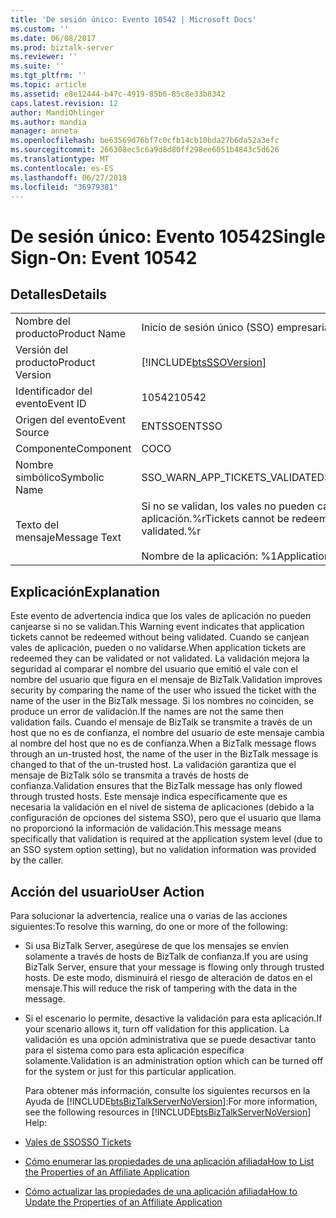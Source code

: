 ```yaml
---
title: 'De sesión único: Evento 10542 | Microsoft Docs'
ms.custom: ''
ms.date: 06/08/2017
ms.prod: biztalk-server
ms.reviewer: ''
ms.suite: ''
ms.tgt_pltfrm: ''
ms.topic: article
ms.assetid: e8e12444-b47c-4919-85b6-85c8e33b8342
caps.latest.revision: 12
author: MandiOhlinger
ms.author: mandia
manager: anneta
ms.openlocfilehash: be63569d76bf7c0cfb14cb10bda27b6da52a3efc
ms.sourcegitcommit: 266308ec5c6a9d8d80ff298ee6051b4843c5d626
ms.translationtype: MT
ms.contentlocale: es-ES
ms.lasthandoff: 06/27/2018
ms.locfileid: "36979381"
---
```

# <a name="single-sign-on-event-10542"></a><span data-ttu-id="12017-102">De sesión único: Evento 10542</span><span class="sxs-lookup"><span data-stu-id="12017-102">Single Sign-On: Event 10542</span></span>
## <a name="details"></a><span data-ttu-id="12017-103">Detalles</span><span class="sxs-lookup"><span data-stu-id="12017-103">Details</span></span>  

|                 |                                                                                                             |
|-----------------|-------------------------------------------------------------------------------------------------------------|
|  <span data-ttu-id="12017-104">Nombre del producto</span><span class="sxs-lookup"><span data-stu-id="12017-104">Product Name</span></span>   |                                          <span data-ttu-id="12017-105">Inicio de sesión único (SSO) empresarial</span><span class="sxs-lookup"><span data-stu-id="12017-105">Enterprise Single Sign-On</span></span>                                          |
| <span data-ttu-id="12017-106">Versión del producto</span><span class="sxs-lookup"><span data-stu-id="12017-106">Product Version</span></span> |                         [!INCLUDE[btsSSOVersion](../includes/btsssoversion-md.md)]                          |
|    <span data-ttu-id="12017-107">Identificador del evento</span><span class="sxs-lookup"><span data-stu-id="12017-107">Event ID</span></span>     |                                                    <span data-ttu-id="12017-108">10542</span><span class="sxs-lookup"><span data-stu-id="12017-108">10542</span></span>                                                    |
|  <span data-ttu-id="12017-109">Origen del evento</span><span class="sxs-lookup"><span data-stu-id="12017-109">Event Source</span></span>   |                                                   <span data-ttu-id="12017-110">ENTSSO</span><span class="sxs-lookup"><span data-stu-id="12017-110">ENTSSO</span></span>                                                    |
|    <span data-ttu-id="12017-111">Componente</span><span class="sxs-lookup"><span data-stu-id="12017-111">Component</span></span>    |                                                     <span data-ttu-id="12017-112">CO</span><span class="sxs-lookup"><span data-stu-id="12017-112">CO</span></span>                                                      |
|  <span data-ttu-id="12017-113">Nombre simbólico</span><span class="sxs-lookup"><span data-stu-id="12017-113">Symbolic Name</span></span>  |                                       <span data-ttu-id="12017-114">SSO_WARN_APP_TICKETS_VALIDATED</span><span class="sxs-lookup"><span data-stu-id="12017-114">SSO_WARN_APP_TICKETS_VALIDATED</span></span>                                        |
|  <span data-ttu-id="12017-115">Texto del mensaje</span><span class="sxs-lookup"><span data-stu-id="12017-115">Message Text</span></span>   | <span data-ttu-id="12017-116">Si no se validan, los vales no pueden canjearse para esta aplicación.%r</span><span class="sxs-lookup"><span data-stu-id="12017-116">Tickets cannot be redeemed for this application without being validated.%r</span></span><br /><br /> <span data-ttu-id="12017-117">Nombre de la aplicación: %1</span><span class="sxs-lookup"><span data-stu-id="12017-117">Application Name: %1</span></span> |

## <a name="explanation"></a><span data-ttu-id="12017-118">Explicación</span><span class="sxs-lookup"><span data-stu-id="12017-118">Explanation</span></span>  
 <span data-ttu-id="12017-119">Este evento de advertencia indica que los vales de aplicación no pueden canjearse si no se validan.</span><span class="sxs-lookup"><span data-stu-id="12017-119">This Warning event indicates that application tickets cannot be redeemed without being validated.</span></span> <span data-ttu-id="12017-120">Cuando se canjean vales de aplicación, pueden o no validarse.</span><span class="sxs-lookup"><span data-stu-id="12017-120">When application tickets are redeemed they can be validated or not validated.</span></span> <span data-ttu-id="12017-121">La validación mejora la seguridad al comparar el nombre del usuario que emitió el vale con el nombre del usuario que figura en el mensaje de BizTalk.</span><span class="sxs-lookup"><span data-stu-id="12017-121">Validation improves security by comparing the name of the user who issued the ticket with the name of the user in the BizTalk message.</span></span> <span data-ttu-id="12017-122">Si los nombres no coinciden, se produce un error de validación.</span><span class="sxs-lookup"><span data-stu-id="12017-122">If the names are not the same then validation fails.</span></span> <span data-ttu-id="12017-123">Cuando el mensaje de BizTalk se transmite a través de un host que no es de confianza, el nombre del usuario de este mensaje cambia al nombre del host que no es de confianza.</span><span class="sxs-lookup"><span data-stu-id="12017-123">When a BizTalk message flows through an un-trusted host, the name of the user in the BizTalk message is changed to that of the un-trusted host.</span></span> <span data-ttu-id="12017-124">La validación garantiza que el mensaje de BizTalk sólo se transmita a través de hosts de confianza.</span><span class="sxs-lookup"><span data-stu-id="12017-124">Validation ensures that the BizTalk message has only flowed through trusted hosts.</span></span> <span data-ttu-id="12017-125">Este mensaje indica específicamente que es necesaria la validación en el nivel de sistema de aplicaciones (debido a la configuración de opciones del sistema SSO), pero que el usuario que llama no proporcionó la información de validación.</span><span class="sxs-lookup"><span data-stu-id="12017-125">This message means specifically that validation is required at the application system level (due to an SSO system option setting), but no validation information was provided by the caller.</span></span>  

## <a name="user-action"></a><span data-ttu-id="12017-126">Acción del usuario</span><span class="sxs-lookup"><span data-stu-id="12017-126">User Action</span></span>  
 <span data-ttu-id="12017-127">Para solucionar la advertencia, realice una o varias de las acciones siguientes:</span><span class="sxs-lookup"><span data-stu-id="12017-127">To resolve this warning, do one or more of the following:</span></span>  

- <span data-ttu-id="12017-128">Si usa BizTalk Server, asegúrese de que los mensajes se envíen solamente a través de hosts de BizTalk de confianza.</span><span class="sxs-lookup"><span data-stu-id="12017-128">If you are using BizTalk Server, ensure that your message is flowing only through trusted hosts.</span></span> <span data-ttu-id="12017-129">De este modo, disminuirá el riesgo de alteración de datos en el mensaje.</span><span class="sxs-lookup"><span data-stu-id="12017-129">This will reduce the risk of tampering with the data in the message.</span></span>  

- <span data-ttu-id="12017-130">Si el escenario lo permite, desactive la validación para esta aplicación.</span><span class="sxs-lookup"><span data-stu-id="12017-130">If your scenario allows it, turn off validation for this application.</span></span> <span data-ttu-id="12017-131">La validación es una opción administrativa que se puede desactivar tanto para el sistema como para esta aplicación específica solamente.</span><span class="sxs-lookup"><span data-stu-id="12017-131">Validation is an administration option which can be turned off for the system or just for this particular application.</span></span>  

  <span data-ttu-id="12017-132">Para obtener más información, consulte los siguientes recursos en la Ayuda de [!INCLUDE[btsBizTalkServerNoVersion](../includes/btsbiztalkservernoversion-md.md)]:</span><span class="sxs-lookup"><span data-stu-id="12017-132">For more information, see the following resources in [!INCLUDE[btsBizTalkServerNoVersion](../includes/btsbiztalkservernoversion-md.md)] Help:</span></span>  

- [<span data-ttu-id="12017-133">Vales de SSO</span><span class="sxs-lookup"><span data-stu-id="12017-133">SSO Tickets</span></span>](../core/sso-tickets.md)  

- [<span data-ttu-id="12017-134">Cómo enumerar las propiedades de una aplicación afiliada</span><span class="sxs-lookup"><span data-stu-id="12017-134">How to List the Properties of an Affiliate Application</span></span>](../core/how-to-list-the-properties-of-an-affiliate-application.md)  

- [<span data-ttu-id="12017-135">Cómo actualizar las propiedades de una aplicación afiliada</span><span class="sxs-lookup"><span data-stu-id="12017-135">How to Update the Properties of an Affiliate Application</span></span>](../core/how-to-update-the-properties-of-an-affiliate-application.md)
